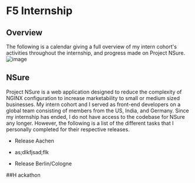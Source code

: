 # F5 Internship
## Overview
The following is a calendar giving a full overview of my intern cohort's activities throughout the internship, and progress made on Project NSure.
![image](https://user-images.githubusercontent.com/59589283/218954868-3651fa1e-6de9-4277-afc2-910d65ea7438.png)


## NSure
Project NSure is a web application designed to reduce the complexity of NGINX configuration to increase marketability to small or medium sized businesses. My intern cohort and I served as front-end developers on a global team consisting of members from the US, India, and Germany. Since my internship has ended, I do not have access to the codebase for NSure any longer. However, the following is a list of the different tasks that I personally completed for their respective releases.


-  Release Aachen
  -  as;dlkfjsad;flk

-  Release Berlin/Cologne

##H ackathon
